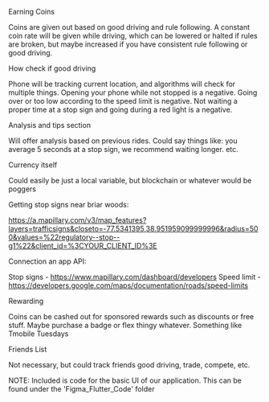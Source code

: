 Earning Coins

Coins are given out based on good driving and rule following. A constant coin rate will be given while driving, which can be lowered or halted if rules are broken, but maybe increased if you have consistent rule following or good driving.


How check if good driving

Phone will be tracking current location, and algorithms will check for multiple things. Opening your phone while not stopped is a negative. Going over or too low according to the speed limit is negative. Not waiting a proper time at a stop sign and going during a red light is a negative.


Analysis and tips section

Will offer analysis based on previous rides. Could say things like: you average 5 seconds at a stop sign, we recommend waiting longer. etc.


Currency itself

Could easily be just a local variable, but blockchain or whatever would be poggers


Getting stop signs near briar woods:

https://a.mapillary.com/v3/map_features?layers=trafficsigns&closeto=-77.5341395,38.951959099999996&radius=500&values=%22regulatory--stop--g1%22&client_id=%3CYOUR_CLIENT_ID%3E


Connection an app API:

Stop signs - https://www.mapillary.com/dashboard/developers
Speed limit - https://developers.google.com/maps/documentation/roads/speed-limits


Rewarding

Coins can be cashed out for sponsored rewards such as discounts or free stuff. Maybe purchase a badge or flex thingy whatever. Something like Tmobile Tuesdays


Friends List

Not necessary, but could track friends good driving, trade, compete, etc.


NOTE: Included is code for the basic UI of our application. This can be found under the 'Figma_Flutter_Code' folder
